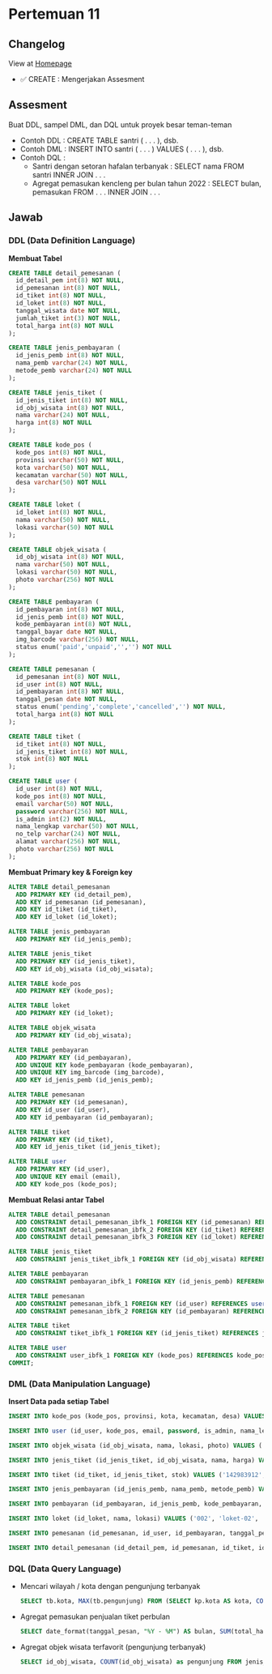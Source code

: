 # Pertemuan 11

## Changelog
View at [Homepage](https://github.com/ricky03knowhere/IF214002#pertemuan-11)
- ✅ CREATE : Mengerjakan Assesment
  
## Assesment
Buat DDL, sampel DML, dan DQL untuk proyek besar teman-teman
  - Contoh DDL : CREATE TABLE santri ( . . . ), dsb.
  - Contoh DML : INSERT INTO santri ( . . . ) VALUES ( . . . ), dsb.
  - Contoh DQL :
      - Santri dengan setoran hafalan terbanyak : SELECT nama FROM santri INNER JOIN . . .
      - Agregat pemasukan kencleng per bulan tahun 2022 : SELECT bulan, pemasukan FROM . . . INNER JOIN . . .

## Jawab

### DDL (Data Definition Language) 

**Membuat Tabel**
```sql
CREATE TABLE detail_pemesanan (
  id_detail_pem int(8) NOT NULL,
  id_pemesanan int(8) NOT NULL,
  id_tiket int(8) NOT NULL,
  id_loket int(8) NOT NULL,
  tanggal_wisata date NOT NULL,
  jumlah_tiket int(3) NOT NULL,
  total_harga int(8) NOT NULL
);

CREATE TABLE jenis_pembayaran (
  id_jenis_pemb int(8) NOT NULL,
  nama_pemb varchar(24) NOT NULL,
  metode_pemb varchar(24) NOT NULL
);

CREATE TABLE jenis_tiket (
  id_jenis_tiket int(8) NOT NULL,
  id_obj_wisata int(8) NOT NULL,
  nama varchar(24) NOT NULL,
  harga int(8) NOT NULL
);

CREATE TABLE kode_pos (
  kode_pos int(8) NOT NULL,
  provinsi varchar(50) NOT NULL,
  kota varchar(50) NOT NULL,
  kecamatan varchar(50) NOT NULL,
  desa varchar(50) NOT NULL
);

CREATE TABLE loket (
  id_loket int(8) NOT NULL,
  nama varchar(50) NOT NULL,
  lokasi varchar(50) NOT NULL
);

CREATE TABLE objek_wisata (
  id_obj_wisata int(8) NOT NULL,
  nama varchar(50) NOT NULL,
  lokasi varchar(50) NOT NULL,
  photo varchar(256) NOT NULL
);

CREATE TABLE pembayaran (
  id_pembayaran int(8) NOT NULL,
  id_jenis_pemb int(8) NOT NULL,
  kode_pembayaran int(8) NOT NULL,
  tanggal_bayar date NOT NULL,
  img_barcode varchar(256) NOT NULL,
  status enum('paid','unpaid','','') NOT NULL
);

CREATE TABLE pemesanan (
  id_pemesanan int(8) NOT NULL,
  id_user int(8) NOT NULL,
  id_pembayaran int(8) NOT NULL,
  tanggal_pesan date NOT NULL,
  status enum('pending','complete','cancelled','') NOT NULL,
  total_harga int(8) NOT NULL
);

CREATE TABLE tiket (
  id_tiket int(8) NOT NULL,
  id_jenis_tiket int(8) NOT NULL,
  stok int(8) NOT NULL
);

CREATE TABLE user (
  id_user int(8) NOT NULL,
  kode_pos int(8) NOT NULL,
  email varchar(50) NOT NULL,
  password varchar(256) NOT NULL,
  is_admin int(2) NOT NULL,
  nama_lengkap varchar(50) NOT NULL,
  no_telp varchar(24) NOT NULL,
  alamat varchar(256) NOT NULL,
  photo varchar(256) NOT NULL
);

```

**Membuat Primary key & Foreign key**
```sql
ALTER TABLE detail_pemesanan
  ADD PRIMARY KEY (id_detail_pem),
  ADD KEY id_pemesanan (id_pemesanan),
  ADD KEY id_tiket (id_tiket),
  ADD KEY id_loket (id_loket);

ALTER TABLE jenis_pembayaran
  ADD PRIMARY KEY (id_jenis_pemb);

ALTER TABLE jenis_tiket
  ADD PRIMARY KEY (id_jenis_tiket),
  ADD KEY id_obj_wisata (id_obj_wisata);

ALTER TABLE kode_pos
  ADD PRIMARY KEY (kode_pos);

ALTER TABLE loket
  ADD PRIMARY KEY (id_loket);

ALTER TABLE objek_wisata
  ADD PRIMARY KEY (id_obj_wisata);

ALTER TABLE pembayaran
  ADD PRIMARY KEY (id_pembayaran),
  ADD UNIQUE KEY kode_pembayaran (kode_pembayaran),
  ADD UNIQUE KEY img_barcode (img_barcode),
  ADD KEY id_jenis_pemb (id_jenis_pemb);

ALTER TABLE pemesanan
  ADD PRIMARY KEY (id_pemesanan),
  ADD KEY id_user (id_user),
  ADD KEY id_pembayaran (id_pembayaran);

ALTER TABLE tiket
  ADD PRIMARY KEY (id_tiket),
  ADD KEY id_jenis_tiket (id_jenis_tiket);

ALTER TABLE user
  ADD PRIMARY KEY (id_user),
  ADD UNIQUE KEY email (email),
  ADD KEY kode_pos (kode_pos);

```

**Membuat Relasi antar Tabel**
```sql
ALTER TABLE detail_pemesanan
  ADD CONSTRAINT detail_pemesanan_ibfk_1 FOREIGN KEY (id_pemesanan) REFERENCES pemesanan (id_pemesanan),
  ADD CONSTRAINT detail_pemesanan_ibfk_2 FOREIGN KEY (id_tiket) REFERENCES tiket (id_tiket),
  ADD CONSTRAINT detail_pemesanan_ibfk_3 FOREIGN KEY (id_loket) REFERENCES loket (id_loket);

ALTER TABLE jenis_tiket
  ADD CONSTRAINT jenis_tiket_ibfk_1 FOREIGN KEY (id_obj_wisata) REFERENCES objek_wisata (id_obj_wisata);

ALTER TABLE pembayaran
  ADD CONSTRAINT pembayaran_ibfk_1 FOREIGN KEY (id_jenis_pemb) REFERENCES jenis_pembayaran (id_jenis_pemb);

ALTER TABLE pemesanan
  ADD CONSTRAINT pemesanan_ibfk_1 FOREIGN KEY (id_user) REFERENCES user (id_user),
  ADD CONSTRAINT pemesanan_ibfk_2 FOREIGN KEY (id_pembayaran) REFERENCES pembayaran (id_pembayaran);

ALTER TABLE tiket
  ADD CONSTRAINT tiket_ibfk_1 FOREIGN KEY (id_jenis_tiket) REFERENCES jenis_tiket (id_jenis_tiket);

ALTER TABLE user
  ADD CONSTRAINT user_ibfk_1 FOREIGN KEY (kode_pos) REFERENCES kode_pos (kode_pos);
COMMIT;

```

### DML (Data Manipulation Language) 
**Insert Data pada setiap Tabel**

```sql
INSERT INTO kode_pos (kode_pos, provinsi, kota, kecamatan, desa) VALUES ('41234', 'Jawa Barat', 'Garut', 'Leuwigoong', 'Margahayu');

INSERT INTO user (id_user, kode_pos, email, password, is_admin, nama_lengkap, no_telp, alamat, photo) VALUES ('421345', '41234', 'Devin.Heidenreich@yahoo.co.id', '$2b$10$rsMC2KHm/XXVctodbUUNhubNL0D105tIOxlP889tr81DdtdUj/2JO', '1', 'Tasnim Budiman', '(+62) 973 1979 237', 'Bartoletti Flats no 8 Apt. 468', 'tasmin.jpg');

INSERT INTO objek_wisata (id_obj_wisata, nama, lokasi, photo) VALUES ('002', 'kantin bagendit', 'East', 'kantin.jpg');

INSERT INTO jenis_tiket (id_jenis_tiket, id_obj_wisata, nama, harga) VALUES ('1', '2', 'Dewasa', '80000');

INSERT INTO tiket (id_tiket, id_jenis_tiket, stok) VALUES ('142983912', '1', '423');

INSERT INTO jenis_pembayaran (id_jenis_pemb, nama_pemb, metode_pemb) VALUES ('1', 'dana', 'e-wallet');

INSERT INTO pembayaran (id_pembayaran, id_jenis_pemb, kode_pembayaran, tanggal_bayar, img_barcode, status) VALUES ('21432', '1', '132', '2022-05-19', '23uediuwe8y8dweyeqad43ew.jpg', 'unpaid');

INSERT INTO loket (id_loket, nama, lokasi) VALUES ('002', 'loket-02', 'Crystal Camp no 5 Apt. 530');

INSERT INTO pemesanan (id_pemesanan, id_user, id_pembayaran, tanggal_pesan, status, total_harga) VALUES ('6897679', '421345', '21432', '2022-05-02', 'pending', '80000');

INSERT INTO detail_pemesanan (id_detail_pem, id_pemesanan, id_tiket, id_loket, tanggal_wisata, jumlah_tiket, total_harga) VALUES ('92349234', '6897679', '142983912', '2', '2022-05-31', '3', '160000');

```

### DQL (Data Query Language)
- Mencari wilayah / kota dengan pengunjung terbanyak
  ```sql
  SELECT tb.kota, MAX(tb.pengunjung) FROM (SELECT kp.kota AS kota, COUNT(*) AS pengunjung FROM user u INNER JOIN kode_pos kp ON u.kode_pos = kp.kode_pos GROUP BY kode_pos) AS tb
  ```

- Agregat pemasukan penjualan tiket perbulan
  ```sql
  SELECT date_format(tanggal_pesan, "%Y - %M") AS bulan, SUM(total_harga) AS total FROM pemesanan GROUP BY month(tanggal_pesan) 
  ```

- Agregat objek wisata terfavorit (pengunjung terbanyak)
  ```sql
  SELECT id_obj_wisata, COUNT(id_obj_wisata) as pengunjung FROM jenis_tiket GROUP by id_obj_wisata ORDER BY pengunjung DESC 
  ```
